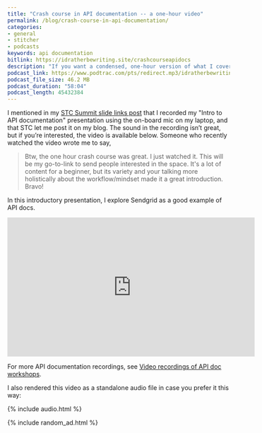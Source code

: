 ```yaml
---
title: "Crash course in API documentation -- a one-hour video"
permalink: /blog/crash-course-in-api-documentation/
categories:
- general
- stitcher
- podcasts
keywords: api documentation
bitlink: https://idratherbewriting.site/crashcourseapidocs
description: "If you want a condensed, one-hour version of what I cover in my API documentation workshop, check out this crash-course video."
podcast_link: https://www.podtrac.com/pts/redirect.mp3/idratherbewritingmedia.com/podcasts/api_docs_crash_course.mp3
podcast_file_size: 46.2 MB
podcast_duration: "58:04"
podcast_length: 45432384
---
```


I mentioned in my [STC Summit slide links post](https://idratherbewriting.com/blog/my-slide-links-times-stc-summit/#apidoc) that I recorded my "Intro to API documentation" presentation using the on-board mic on my laptop, and that STC let me post it on my blog. The sound in the recording isn’t great, but if you’re interested, the video is available below. Someone who recently watched the video wrote me to say,

> Btw, the one hour crash course was great. I just watched it. This will be my go-to-link to send people interested in the space. It's a lot of content for a beginner, but its variety and your talking more holistically about the workflow/mindset made it a great introduction. Bravo!

In this introductory presentation, I explore Sendgrid as a good example of API docs.

<iframe width="560" height="315" src="https://www.youtube.com/embed/5pzhtrrtkXY" frameborder="0" allow="accelerometer; autoplay; encrypted-media; gyroscope; picture-in-picture" allowfullscreen></iframe>

For more API documentation recordings, see [Video recordings of API doc workshops](https://idratherbewriting.com/learnapidoc/docapis_course_videos.html).

I also rendered this video as a standalone audio file in case you prefer it this way:

{% include audio.html %}

{% include random_ad.html %}
